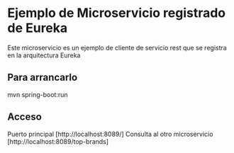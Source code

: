 # Ejemplo de Microservicio registrado de Eureka

Este microservicio es un ejemplo de cliente de servicio rest que se registra en la arquitectura Eureka

## Para arrancarlo
mvn spring-boot:run

## Acceso
Puerto principal [http://localhost:8089/]
Consulta al otro microservicio [http://localhost:8089/top-brands]